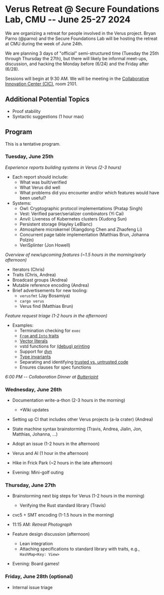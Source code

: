 # Verus Retreat @ Secure Foundations Lab, CMU -- June 25-27 2024

We are organizing a retreat for people involved in the Verus project.
Bryan Parno (@parno) and the Secure Foundations Lab will be hosting the retreat at CMU during the week of June 24th.

We are planning 3 days of "official" semi-structured time (Tuesday the 25th through Thursday the 27th), but there will likely be informal meet-ups, discussion, and hacking the Monday before (6/24) and the Friday after (6/28).

Sessions will begin at 9:30 AM.  We will be meeting in the [Collaborative Innovation Center (CIC)](https://www.cylab.cmu.edu/about/visiting.html), room 2101.

## Additional Potential Topics
- Proof stability
- Syntactic suggestions (1 hour max)

## Program

This is a tentative program.


### Tuesday, June 25th

*Experience reports building systems in Verus (2-3 hours)*
- Each report should include:
   - What was built/verified
   - What Verus did well
   - What problems did you encounter and/or which features would have been useful?
- Systems:
   * Owl: Cryptographic protocol implementations (Pratap Singh)
   * Vest: Verified parser/serializer combinators (Yi Cai)
   * Anvil: Liveness of Kubernetes clusters (Xudong Sun)
   * Persistent storage (Hayley LeBlanc)
   * Atmosphere microkernel (Xiangdong Chen and Zhaofeng Li)
   * Concurrent page table implementation (Matthias Brun, Johanna Polzin)
   * VeriSplinter (Jon Howell)

*Overview of new/upcoming features (~1.5 hours in the morning/early afternoon)*

- Iterators (Chris)
- Traits (Chris, Andrea)
- Broadcast groups (Andrea)
- Mutable reference encoding (Andrea)
- Brief advertisements for new tooling:
   - `verusfmt` (Jay Bosamiya)
   - `cargo verus` 
   - Verus find (Matthias Brun)

*Feature request triage (1-2 hours in the afternoon)*

- Examples:
   - Termination checking for `exec`
   - [`From` and `Into` traits](https://github.com/verus-lang/verus/discussions/1129#discussioncomment-9492707)
   - [Vector literals](https://github.com/verus-lang/verus/discussions/1129#discussioncomment-9492710)
   - vstd functions for [(debug) printing](https://github.com/verus-lang/verus/discussions/1129#discussioncomment-9736972)
   - Support for [dyn](https://github.com/verus-lang/verus/discussions/1047)
   - [Type invariants](https://github.com/verus-lang/verus/discussions/962)
   - Separating and identifying [trusted vs. untrusted code](https://github.com/verus-lang/verus/discussions/112)
   - Ensures clauses for spec functions

*6:00 PM -- Collaboration Dinner at [Butterjoint](https://maps.app.goo.gl/wVz6SbFGEf9T58pQ7)*

### Wednesday, June 26th

- Documentation write-a-thon  (2-3 hours in the morning)
  - +Wiki updates

- Setting up CI that includes other Verus projects (a-la crater) (Andrea)

- State machine syntax brainstorming (Travis, Andrea, Jialin, Jon, Matthias, Johanna, ...)

- Adopt an issue (1-2 hours in the afternoon)

- Verus and AI (1 hour in the afternoon)

- Hike in Frick Park (~2 hours in the late afternoon)

- Evening: Mini-golf outing

### Thursday, June 27th

- Brainstorming next big steps for Verus (1-2 hours in the morning)
    - Verifying the Rust standard library (Travis)

- cvc5 + SMT encoding (1-1.5 hours in the morning)

- 11:15 AM: *Retreat Photograph* 

- Feature design discussion (afternoon)
  - Lean integration
  - Attaching specifications to standard library with traits, e.g., `HashMap<Key: View>`

- Evening: Board games!

### Friday, June 28th (optional)

- Internal issue triage